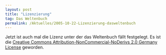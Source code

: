 ```yaml
---
layout: post
title: "Lizenzierung"
tag: Das Weltenbuch
permalink: /Aktuelles/2005-10-22-Lizenzierung-dasweltenbuch
---
```


Jetzt ist auch mal die Lizenz unter der das Weltenbuch fällt festgelegt. Es ist die [Creative Commons Attribution-NonCommercial-NoDerivs 2.0 Germany License](http://creativecommons.org/licenses/by-nc-nd/2.0/de/deed.de) geworden.


